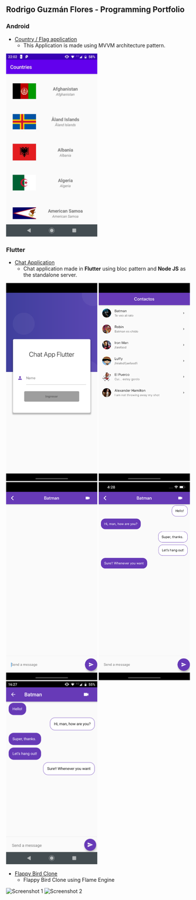 ## Rodrigo Guzmán Flores - Programming Portfolio
### Android
- [Country / Flag application](https://github.com/RoyGF/flag_country)
    - This Application is made using MVVM architecture pattern.
<img src="https://github.com/RoyGF/flag_country/blob/master/img/ScreenShot01.jpeg" width="250" alt="Screenshot 1">

### Flutter
- [Chat Application](https://github.com/RoyGF/Chat)
    - Chat application made in **Flutter** using bloc pattern and **Node JS** as the standalone server.
      
<img src="https://github.com/RoyGF/Chat/blob/master/screenshots/screen_shot_01.png" width="250" alt="Screenshot 1">
<img src="https://github.com/RoyGF/Chat/blob/master/screenshots/screen_shot_03.png" width="250" alt="Screenshot 2">
<img src="https://github.com/RoyGF/Chat/blob/master/screenshots/screen_shot_02.png" width="250" alt="Screenshot 3">
<img src="https://github.com/RoyGF/Chat/blob/master/screenshots/screen_shot_04.png" width="250" alt="Screenshot 4">
<img src="https://github.com/RoyGF/Chat/blob/master/screenshots/screen_shot_05.png" width="250" alt="Screenshot 5">

- [Flappy Bird Clone](https://github.com/RoyGF/FlappyBird)
    - Flappy Bird Clone using Flame Engine
<img src="https://github.com/RoyGF/FlappyBird/assets/16839948/b5f22a8d-50c0-4f35-8479-5d44a689f18a" width="250" alt="Screenshot 1">
<img src="https://github.com/RoyGF/FlappyBird/assets/16839948/91ee14c6-c76d-4ac2-ad87-237ab9e8f66f" width="250" alt="Screenshot 2">
